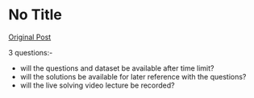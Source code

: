 # No Title

[Original Post](https://discourse.onlinedegree.iitm.ac.in/t/168384/6)

<p>3 questions:-</p>
<ul>
<li>will the questions and dataset be available after time limit?</li>
<li>will the solutions be available for later reference with the questions?</li>
<li>will the live solving video lecture be recorded?</li>
</ul>